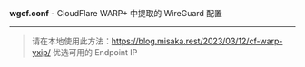**wgcf.conf** - CloudFlare WARP+ 中提取的 WireGuard 配置

---

> 请在本地使用此方法：<https://blog.misaka.rest/2023/03/12/cf-warp-yxip/> 优选可用的 Endpoint IP
